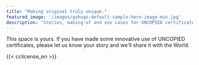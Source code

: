```yaml
---
title: "Making original truly unique."
featured_image: '/images/gohugo-default-sample-hero-image-min.jpg'
description: "Stories, making-of and use cases for UNCOPIED certificates of authenticity, expertise or inventory."
---
```

This space is yours. If you have made some innovative use of UNCOPIED certificates, please let us know your story and we'll share it with the World. 

{{< cclicense_en >}}


